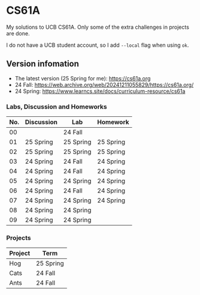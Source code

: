 # CS61A
My solutions to UCB CS61A.  Only some of the extra challenges in projects are done.

I do not have a UCB student account, so I add `--local` flag when using `ok`.

## Version infomation
- The latest version (25 Spring for me): https://cs61a.org 
- 24 Fall: https://web.archive.org/web/20241211055829/https://cs61a.org/
- 24 Spring: https://www.learncs.site/docs/curriculum-resource/cs61a


### Labs, Discussion and Homeworks

| No.| Discussion | Lab       | Homework  |
|----|------------|-----------|-----------|
| 00 |            | 24 Fall   |           |
| 01 | 25 Spring  | 25 Spring | 25 Spring |
| 02 | 25 Spring  | 25 Spring | 25 Spring |
| 03 | 24 Spring  | 24 Fall   | 24 Spring |
| 04 | 24 Spring  | 24 Fall   | 24 Spring |
| 05 | 24 Spring  | 24 Spring | 24 Spring |
| 06 | 24 Spring  | 24 Fall   | 24 Spring |
| 07 | 24 Spring  | 24 Spring | 24 Spring |
| 08 | 24 Spring  | 24 Spring |           |
| 09 | 24 Spring  | 24 Spring |           |


### Projects
| Project | Term      |
|---------|-----------|
|  Hog    | 25 Spring | 
|  Cats   | 24 Fall   |
|  Ants   | 24 Fall   |
